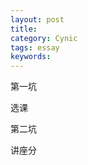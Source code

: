```yaml
---
layout: post
title: 
category: Cynic
tags: essay
keywords: 
---
```


第一坑

选课

第二坑

讲座分
